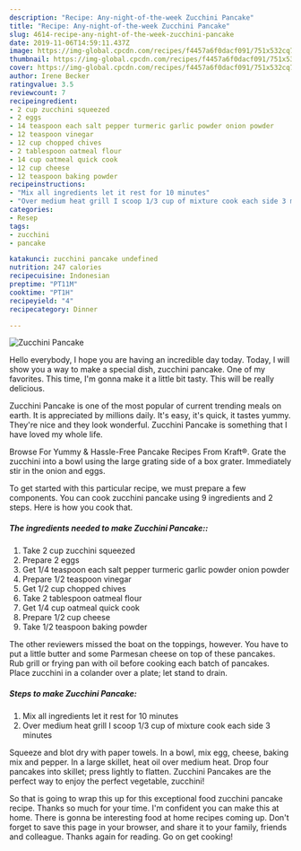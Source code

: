 ```yaml
---
description: "Recipe: Any-night-of-the-week Zucchini Pancake"
title: "Recipe: Any-night-of-the-week Zucchini Pancake"
slug: 4614-recipe-any-night-of-the-week-zucchini-pancake
date: 2019-11-06T14:59:11.437Z
image: https://img-global.cpcdn.com/recipes/f4457a6f0dacf091/751x532cq70/zucchini-pancake-recipe-main-photo.jpg
thumbnail: https://img-global.cpcdn.com/recipes/f4457a6f0dacf091/751x532cq70/zucchini-pancake-recipe-main-photo.jpg
cover: https://img-global.cpcdn.com/recipes/f4457a6f0dacf091/751x532cq70/zucchini-pancake-recipe-main-photo.jpg
author: Irene Becker
ratingvalue: 3.5
reviewcount: 7
recipeingredient:
- 2 cup zucchini squeezed
- 2 eggs
- 14 teaspoon each salt pepper turmeric garlic powder onion powder
- 12 teaspoon vinegar
- 12 cup chopped chives
- 2 tablespoon oatmeal flour
- 14 cup oatmeal quick cook
- 12 cup cheese
- 12 teaspoon baking powder
recipeinstructions:
- "Mix all ingredients let it rest for 10 minutes"
- "Over medium heat grill I scoop 1/3 cup of mixture cook each side 3 minutes"
categories:
- Resep
tags:
- zucchini
- pancake

katakunci: zucchini pancake undefined
nutrition: 247 calories
recipecuisine: Indonesian
preptime: "PT11M"
cooktime: "PT1H"
recipeyield: "4"
recipecategory: Dinner

---
```



![Zucchini Pancake](https://img-global.cpcdn.com/recipes/f4457a6f0dacf091/751x532cq70/zucchini-pancake-recipe-main-photo.jpg)

Hello everybody, I hope you are having an incredible day today. Today, I will show you a way to make a special dish, zucchini pancake. One of my favorites. This time, I'm gonna make it a little bit tasty. This will be really delicious.

Zucchini Pancake is one of the most popular of current trending meals on earth. It is appreciated by millions daily. It's easy, it's quick, it tastes yummy. They're nice and they look wonderful. Zucchini Pancake is something that I have loved my whole life.

Browse For Yummy &amp; Hassle-Free Pancake Recipes From Kraft®. Grate the zucchini into a bowl using the large grating side of a box grater. Immediately stir in the onion and eggs.


To get started with this particular recipe, we must prepare a few components. You can cook zucchini pancake using 9 ingredients and 2 steps. Here is how you cook that.

##### The ingredients needed to make Zucchini Pancake::

1. Take 2 cup zucchini squeezed
1. Prepare 2 eggs
1. Get 1/4 teaspoon each salt pepper turmeric garlic powder onion powder
1. Prepare 1/2 teaspoon vinegar
1. Get 1/2 cup chopped chives
1. Take 2 tablespoon oatmeal flour
1. Get 1/4 cup oatmeal quick cook
1. Prepare 1/2 cup cheese
1. Take 1/2 teaspoon baking powder


The other reviewers missed the boat on the toppings, however. You have to put a little butter and some Parmesan cheese on top of these pancakes. Rub grill or frying pan with oil before cooking each batch of pancakes. Place zucchini in a colander over a plate; let stand to drain. 

##### Steps to make Zucchini Pancake:

1. Mix all ingredients let it rest for 10 minutes
1. Over medium heat grill I scoop 1/3 cup of mixture cook each side 3 minutes


Squeeze and blot dry with paper towels. In a bowl, mix egg, cheese, baking mix and pepper. In a large skillet, heat oil over medium heat. Drop four pancakes into skillet; press lightly to flatten. Zucchini Pancakes are the perfect way to enjoy the perfect vegetable, zucchini! 

So that is going to wrap this up for this exceptional food zucchini pancake recipe. Thanks so much for your time. I'm confident you can make this at home. There is gonna be interesting food at home recipes coming up. Don't forget to save this page in your browser, and share it to your family, friends and colleague. Thanks again for reading. Go on get cooking!
